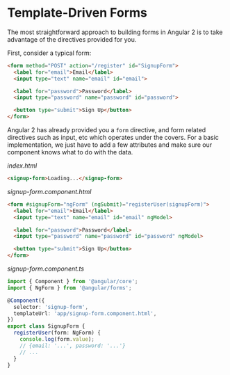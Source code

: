 # Template-Driven Forms

The most straightforward approach to building forms in Angular 2 is to take advantage of the directives provided for you.

First, consider a typical form:

```html
<form method="POST" action="/register" id="SignupForm">
  <label for="email">Email</label>
  <input type="text" name="email" id="email">

  <label for="password">Password</label>
  <input type="password" name="password" id="password">

  <button type="submit">Sign Up</button>
</form>
```

Angular 2 has already provided you a `form` directive, and form related directives such as input, etc  which operates under the covers. For a basic implementation, we just have to add a few attributes and make sure our component knows what to do with the data.

_index.html_
```html
<signup-form>Loading...</signup-form>
```

_signup-form.component.html_
```html
<form #signupForm="ngForm" (ngSubmit)="registerUser(signupForm)">
  <label for="email">Email</label>
  <input type="text" name="email" id="email" ngModel>

  <label for="password">Password</label>
  <input type="password" name="password" id="password" ngModel>

  <button type="submit">Sign Up</button>
</form>
```

_signup-form.component.ts_
```ts
import { Component } from '@angular/core';
import { NgForm } from '@angular/forms';

@Component({
  selector: 'signup-form',
  templateUrl: 'app/signup-form.component.html',
})
export class SignupForm {
  registerUser(form: NgForm) {
    console.log(form.value);
    // {email: '...', password: '...'}
    // ...
  }
}
```
